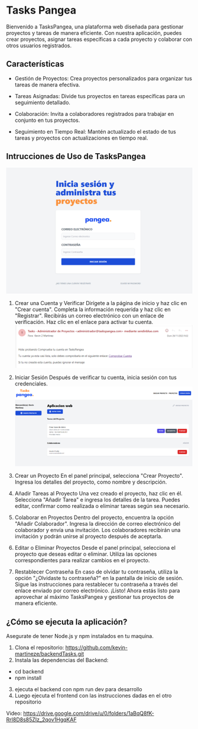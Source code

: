 # Tasks Pangea
Bienvenido a TasksPangea, una plataforma web diseñada para gestionar proyectos y tareas de manera eficiente. Con nuestra aplicación, puedes crear proyectos, asignar tareas específicas a cada proyecto y colaborar con otros usuarios registrados.

## Características
- Gestión de Proyectos: Crea proyectos personalizados para organizar tus tareas de manera efectiva.

- Tareas Asignadas: Divide tus proyectos en tareas específicas para un seguimiento detallado.

- Colaboración: Invita a colaboradores registrados para trabajar en conjunto en tus proyectos.

- Seguimiento en Tiempo Real: Mantén actualizado el estado de tus tareas y proyectos con actualizaciones en tiempo real.

## Intrucciones de Uso de TasksPangea
![Login](https://github.com/kevin-martineze/backendTasks/blob/master/imgREADME/Login.PNG)
1. Crear una Cuenta y Verificar
Dirígete a la página de inicio y haz clic en "Crear cuenta".
Completa la información requerida y haz clic en "Registrar".
Recibirás un correo electrónico con un enlace de verificación. Haz clic en el enlace para activar tu cuenta.
![Confirmacion de Cuenta](https://github.com/kevin-martineze/backendTasks/blob/master/imgREADME/confirmacioncorreo.PNG)

2. Iniciar Sesión
Después de verificar tu cuenta, inicia sesión con tus credenciales.
![Inicio](https://github.com/kevin-martineze/backendTasks/blob/master/imgREADME/pagina%20de%20inicio.PNG)

3. Crear un Proyecto
En el panel principal, selecciona "Crear Proyecto".
Ingresa los detalles del proyecto, como nombre y descripción.

4. Añadir Tareas al Proyecto
Una vez creado el proyecto, haz clic en él.
Selecciona "Añadir Tarea" e ingresa los detalles de la tarea.
Puedes editar, confirmar como realizada o eliminar tareas según sea necesario.

5. Colaborar en Proyectos
Dentro del proyecto, encuentra la opción "Añadir Colaborador".
Ingresa la dirección de correo electrónico del colaborador y envía una invitación.
Los colaboradores recibirán una invitación y podrán unirse al proyecto después de aceptarla.

6. Editar o Eliminar Proyectos
Desde el panel principal, selecciona el proyecto que deseas editar o eliminar.
Utiliza las opciones correspondientes para realizar cambios en el proyecto.

7. Restablecer Contraseña
En caso de olvidar tu contraseña, utiliza la opción "¿Olvidaste tu contraseña?" en la pantalla de inicio de sesión.
Sigue las instrucciones para restablecer tu contraseña a través del enlace enviado por correo electrónico.
¡Listo! Ahora estás listo para aprovechar al máximo TasksPangea y gestionar tus proyectos de manera eficiente.

## ¿Cómo se ejecuta la aplicación?

Asegurate de tener Node.js y npm instalados en tu maquina.

1. Clona el repositorio: https://github.com/kevin-martineze/backendTasks.git
2. Instala las dependencias del Backend:
- cd backend
- npm install
3. ejecuta el backend con npm run dev para desarrollo
4. Luego ejecuta el frontend con las instrucciones dadas en el otro repositorio
   
Video: https://drive.google.com/drive/u/0/folders/1aBqQ8fK-RrI8D8s85ZIz_2qov1HgqKAF

